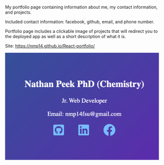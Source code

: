 My portfolio page containing information about me, my contact information, and projects.

Included contact information: facebook, github, email, and phone number.

Portfolio page includes a clickable image of projects that will redirect you to the deployed app as well as a short description of what it is.

Site: https://nmp14.github.io/React-portfolio/

![Portfolio page](public/Images/portfolio-page-min.png)
